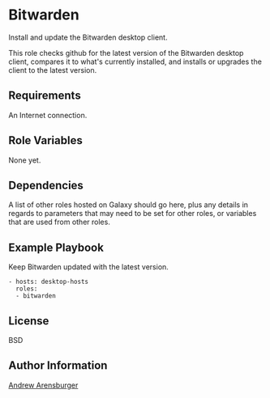 Bitwarden
=========

Install and update the Bitwarden desktop client.

This role checks github for the latest version of the Bitwarden
desktop client, compares it to what's currently installed, and
installs or upgrades the client to the latest version.

Requirements
------------

An Internet connection.

Role Variables
--------------

None yet.

Dependencies
------------

A list of other roles hosted on Galaxy should go here, plus any details in regards to parameters that may need to be set for other roles, or variables that are used from other roles.

Example Playbook
----------------

Keep Bitwarden updated with the latest version.

    - hosts: desktop-hosts
      roles:
	  - bitwarden

License
-------

BSD

Author Information
------------------

[Andrew Arensburger](https://www.ooblick.com/)
